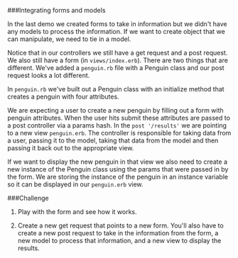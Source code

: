 ###Integrating forms and models

In the last demo we created forms to take in information but we didn't have any models to process the information. If we want to create object that we can manipulate, we need to tie in a model.

Notice that in our controllers we still have a get request and a post request. We also still have a form (in `views/index.erb`). There are two things that are different. We've added a `penguin.rb` file with a Penguin class and our post request looks a lot different. 

In `penguin.rb` we've built out a Penguin class with an initialize method that creates a penguin with four attributes. 

We are expecting a user to create a new penguin by filling out a form with penguin attributes. When the user hits submit these attributes are passed to a post controller via a params hash. In the `post '/results'` we are pointing to a new view `penguin.erb`. The controller is responsible for taking data from a user, passing it to the model, taking that data from the model and then passing it back out to the appropriate view. 

If we want to display the new penguin in that view we also need to create a new instance of the Penguin class using the params that were passed in by the form. We are storing the instance of the penguin in an instance variable so it can be displayed in our `penguin.erb` view.

###Challenge

1. Play with the form and see how it works.

2. Create a new get request that points to a new form. You'll also have to create a new post request to take in the information from the form, a new model to process that information, and a new view to display the results.


